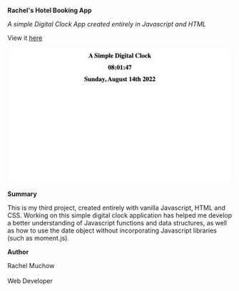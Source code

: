 **Rachel's Hotel Booking App**

_A simple Digital Clock App created entirely in Javascript and HTML_

View it [here](https://rmuchow95.github.io/DigitalClockApp/)

![Screenshot Rachels Digital Clock App](Images/DigitalClockScreenshot.png)

**Summary**

This is my third project, created entirely with vanilla Javascript, HTML and CSS. Working on this simple digital clock application has helped me develop a better understanding of Javascript functions and data structures, as well as how to use the date object without incorporating Javascript libraries (such as moment.js).

**Author**

Rachel Muchow
<br><br>
Web Developer
